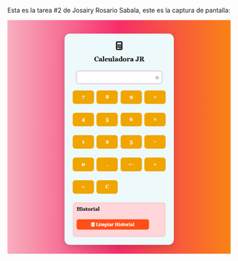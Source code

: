 Esta es la tarea #2 de Josairy Rosario Sabala, este es la captura de pantalla:

![CalculadoraJR](CalculadoraJR.png)

